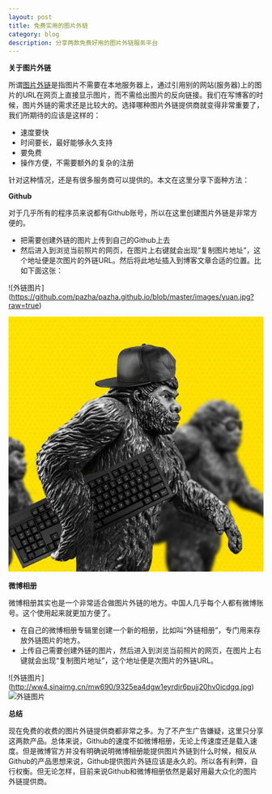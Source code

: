 ```yaml
---
layout: post
title: 免费实用的图片外链
category: blog
description: 分享两款免费好用的图片外链服务平台
---
```


**关于图片外链**

所谓[图片外链](http://baike.baidu.com/view/1693356.htm)是指图片不需要在本地服务器上，通过引用别的网站(服务器)上的图片的URL在网页上直接显示图片，而不需给出图片的反向链接。我们在写博客的时候，图片外链的需求还是比较大的。选择哪种图片外链提供商就变得非常重要了，我们所期待的应该是这样的：

* 速度要快
* 时间要长，最好能够永久支持
* 要免费
* 操作方便，不需要额外的复杂的注册

针对这种情况，还是有很多服务商可以提供的。本文在这里分享下面种方法：

**Github** 

对于几乎所有的程序员来说都有Github账号，所以在这里创建图片外链是非常方便的。

* 把需要创建外链的图片上传到自己的Github上去
* 然后进入到浏览当前照片的网页，在图片上右键就会出现“复制图片地址”，这个地址便是次图片的外链URL。然后将此地址插入到博客文章合适的位置。比如下面这张：

\![外链图片]\(https://github.com/pazha/pazha.github.io/blob/master/images/yuan.jpg?raw=true)

![外链图片](https://github.com/pazha/pazha.github.io/blob/master/images/yuan.jpg?raw=true)


**微博相册**

微博相册其实也是一个非常适合做图片外链的地方。中国人几乎每个人都有微博账号。这个使用起来就更加方便了。

* 在自己的微博相册专辑里创建一个新的相册，比如叫“外链相册”，专门用来存放外链图片的地方。
* 上传自己需要创建外链的图片，然后进入到浏览当前照片的网页，在图片上右键就会出现“复制图片地址”，这个地址便是次图片的外链URL。

\![外链图片]\(http://ww4.sinaimg.cn/mw690/9325ea4dgw1eyrdir6pujj20hv0icdgq.jpg)
![外链图片](http://ww4.sinaimg.cn/mw690/9325ea4dgw1eyrdir6pujj20hv0icdgq.jpg)

**总结**

现在免费的收费的图片外链提供商都非常之多。为了不产生广告嫌疑，这里只分享这两款产品。总体来说，Github的速度不如微博相册，无论上传速度还是载入速度。但是微博官方并没有明确说明微博相册能提供图片外链到什么时候，相反从Github的产品思想来说，Github提供图片外链应该是永久的。所以各有利弊，自行权衡。但无论怎样，目前来说Github和微博相册依然是最好用最大众化的图片外链提供商。
